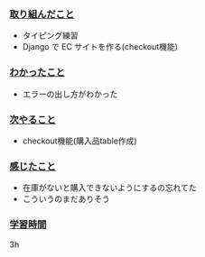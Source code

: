 ### <u>取り組んだこと</u>
- タイピング練習
- Django で EC サイトを作る(checkout機能)

### <u>わかったこと</u>
- エラーの出し方がわかった

### <u>次やること</u>
- checkout機能(購入品table作成)

### <u>感じたこと</u>
- 在庫がないと購入できないようにするの忘れてた
- こういうのまだありそう

### <u>学習時間</u>
3h